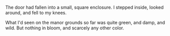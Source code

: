 The door had fallen into a small, square enclosure. I stepped inside, looked around, and fell to my knees.

What I'd seen on the manor grounds so far was quite green, and damp, and wild. But nothing in bloom, and scarcely any other color. 
